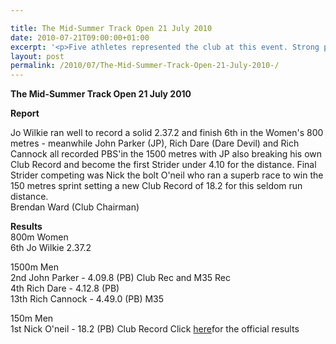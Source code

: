 ```yaml
---

title: The Mid-Summer Track Open 21 July 2010
date: 2010-07-21T09:00:00+01:00
excerpt: '<p>Five athletes represented the club at this event. Strong performances from everyone. Click the link below to see how they got on, Brendan Ward (Club Chairman) Mid-Summer Open 21 July 2010 Photos Report Results</p>'
layout: post
permalink: /2010/07/The-Mid-Summer-Track-Open-21-July-2010-/
---
```

**The Mid-Summer Track Open 21 July 2010** </p> 

**Report**

Jo Wilkie ran well to record a solid 2.37.2 and finish 6th in the Women's 800 metres - meanwhile John Parker (JP), Rich Dare (Dare Devil) and Rich Cannock all recorded PBS'in the 1500 metres with JP also breaking his own Club Record and become the first Strider under 4.10 for the distance. Final Strider competing was Nick the bolt O'neil who ran a superb race to win the 150 metres sprint setting a new Club Record of 18.2 for this seldom run distance.  
Brendan Ward (Club Chairman)

**Results**  
800m Women  
6th Jo Wilkie 2.37.2

1500m Men  
2nd John Parker - 4.09.8 (PB) Club Rec and M35 Rec  
4th Rich Dare - 4.12.8 (PB)  
13th Rich Cannock - 4.49.0 (PB) M35

150m Men  
1st Nick O'neil - 18.2 (PB) Club Record Click <a href="https://www.clcstriders-runningclub.co.uk/documents/Midsummer results meeting 3 21 July 2010.xls" target="_blank" rel="nofollow">here</a>for the official results 

<map name="100109w.jpg">
  <area shape="RECT" coords="677,27,696,48" alt="Race Winner" />
  
  <area shape="RECT" coords="379,28,393,45" alt="Sarah Greef" />
  
  <area shape="RECT" coords="354,28,368,46" alt="Rachel Vines" />
  
  <area shape="RECT" coords="303,28,318,46" alt="Anna Maughan" />
  
  <area shape="RECT" coords="206,28,220,46" alt="Dawn Addinall" />
  
  <area shape="RECT" coords="86,28,103,46" alt="Alex Evans" />
</map>

<map name="100109m.jpg">
  <area shape="RECT" coords="63,31,76,45" alt="Clive Scott" />
  
  <area shape="RECT" coords="112,32,121,44" alt="Paul Davies" />
  
  <area shape="RECT" coords="118,32,129,43" alt="Paul Stonuary" />
  
  <area shape="RECT" coords="223,29,236,47" alt="James Gibbs" />
  
  <area shape="RECT" coords="255,29,264,42" alt="David Smeath" />
  
  <area shape="RECT" coords="263,28,272,43" alt="Chris Hale" />
  
  <area shape="RECT" coords="275,31,288,45" alt="Rob Shute" />
  
  <area shape="RECT" coords="308,31,321,45" alt="Billy Bradshaw" />
  
  <area shape="RECT" coords="582,29,594,46" alt="Will Ferguson" />
  
  <area shape="RECT" coords="680,30,694,45" alt="Race Winner" />
</map>